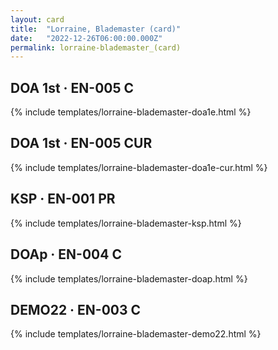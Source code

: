 ```yaml
---
layout: card
title:  "Lorraine, Blademaster (card)"
date:   "2022-12-26T06:00:00.000Z"
permalink: lorraine-blademaster_(card)
---
```


## DOA 1st &middot; EN-005 C

{% include templates/lorraine-blademaster-doa1e.html %}


## DOA 1st &middot; EN-005 CUR

{% include templates/lorraine-blademaster-doa1e-cur.html %}


## KSP &middot; EN-001 PR

{% include templates/lorraine-blademaster-ksp.html %}


## DOAp &middot; EN-004 C

{% include templates/lorraine-blademaster-doap.html %}


## DEMO22 &middot; EN-003 C

{% include templates/lorraine-blademaster-demo22.html %}
